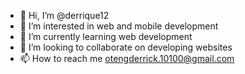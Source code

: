- 👋 Hi, I’m @derrique12
- 👀 I’m interested in web and mobile development
- 🌱 I’m currently learning web development
- 💞️ I’m looking to collaborate on developing websites
- 📫 How to reach me otengderrick.10100@gmail.com

